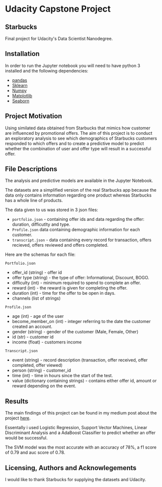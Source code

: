 # Udacity Capstone Project

## Starbucks

Final project for Udacity's Data Scientist Nanodegree.

## Installation

In order to run the Jupyter notebook you will need to have python 3 installed and the following dependencies:

- [pandas](https://pandas.pydata.org/)
- [Sklearn](https://scikit-learn.org/stable/)
- [Numpy](https://numpy.org/)
- [Matplotlib](https://matplotlib.org/)
- [Seaborn](https://seaborn.pydata.org/)

## Project Motivation

Using similated data obtained from Starbucks that mimics how customer are influenced by promotional offers. The aim of this project is to conduct an exploratory analysis to see which demographics of Starbucks customers responded to which offers and to create a predictive model to predict whether the combination of user and offer type will result in a successful offer.


## File Descriptions

The analysis and predictive models are available in the Jupyter Notebook.

The datasets are a simplified version of the real Starbucks app because the data only contains information regarding one product whereas Starbucks has a whole line of products.

The data given to us was stored in 3 json files:

- `portfolio.json` - containing offer ids and data regarding the offer: duration, difficutlty and type.
- `Profile.json`  data containing demographic information for each customer.
- `transcript.json` - data containing every record for transaction, offers recieved, offers reviewed and offers completed.

Here are the schemas for each file:

`Portfolio.json`

- offer_id (string) - offer id
- offer type (string) - the type of offer: Informational, Discount, BOGO.
- difficulty (int) - minimum required to spend to complete an offer.
- reward (int) - the reward is given for completing the offer.
- duration (int) - time for the offer to be open in days.
- channels (list of strings)

`Profile.json`

- age (int) - age of the user
- become_member_on (int) - integer referring to the date the customer created an account.
- gender (string) - gender of the customer (Male, Female, Other)
- id (str) - customer id
- income (float) - customers income

`Transcript.json`

- event (string) - record description (transaction, offer received, offer completed, offer viewed)
- person (string) - customer_id
- time (int) - time in hours since the start of the test. 
- value (dictionary containing strings) - contains either offer id, amount or reward depending on the event.

## Results

The main findings of this project can be found in my medium post about the project [here](https://medium.com/@makhanuhesther/starbucks-udacity-capstone-project-b8336f682af1).

Essentally i used Logistic Regression, Support Vector Machines, Linear Discriminant Analysis and a AdaBoost Classifier to predict whether an offer would be successful.

The SVM model was the most accurate with an accuracy of 78%, a f1 score of 0.79 and auc score of 0.78.


## Licensing, Authors and Acknowlegements

I would like to thank Starbucks for supplying the datasets and Udacity.






